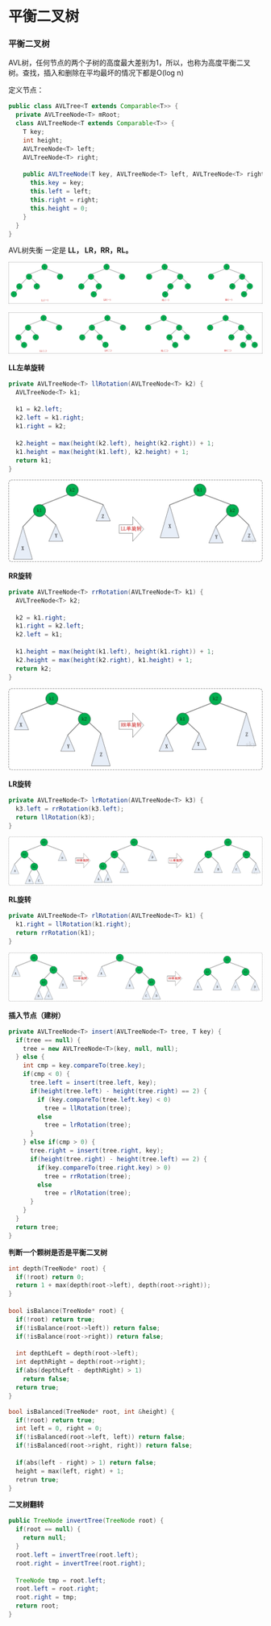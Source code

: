 # 平衡二叉树

### 平衡二叉树

AVL树，任何节点的两个子树的高度最大差别为1，所以，也称为高度平衡二叉树。查找，插入和删除在平均最坏的情况下都是O(log n)

定义节点：

```java
public class AVLTree<T extends Comparable<T>> {
  private AVLTreeNode<T> mRoot;
  class AVLTreeNode<T extends Comparable<T>> {
    T key;
    int height;
    AVLTreeNode<T> left;
    AVLTreeNode<T> right;
    
    public AVLTreeNode(T key, AVLTreeNode<T> left, AVLTreeNode<T> right) {
      this.key = key;
      this.left = left;
      this.right = right;
      this.height = 0;
    }
  }
}
```

AVL树失衡 一定是 **LL， LR，RR，RL。**

![AVL树失衡](../assert/AVL树失衡.jpg)

![AVL树失衡2](../assert/AVL树失衡2.jpg)

**LL左单旋转**

```java
private AVLTreeNode<T> llRotation(AVLTreeNode<T> k2) {
  AVLTreeNode<T> k1;
  
  k1 = k2.left;
  k2.left = k1.right;
  k1.right = k2;
  
  k2.height = max(height(k2.left), height(k2.right)) + 1;
  k1.height = max(height(k1.left), k2.height) + 1;
  return k1;
}
```

![avltree_LL](../assert/avltree_LL.jpg)



**RR旋转**

```java
private AVLTreeNode<T> rrRotation(AVLTreeNode<T> k1) {
  AVLTreeNode<T> k2;
  
  k2 = k1.right;
  k1.right = k2.left;
  k2.left = k1;
  
  k1.height = max(height(k1.left), height(k1.right)) + 1;
  k2.height = max(height(k2.right), k1.height) + 1;
  return k2;
}
```

![avltree_RR](../assert/avltree_RR.jpg)



**LR旋转**

```java
private AVLTreeNode<T> lrRotation(AVLTreeNode<T> k3) {
  k3.left = rrRotation(k3.left);
  return llRotation(k3);
}
```

![avltree_LR](../assert/avltree_LR.jpg)



**RL旋转**

```java
private AVLTreeNode<T> rlRotation(AVLTreeNode<T> k1) {
  k1.right = llRotation(k1.right);
  return rrRotation(k1);
}
```

![avltree_RL](../assert/avltree_RL.jpg)



**插入节点（建树）**

```java
private AVLTreeNode<T> insert(AVLTreeNode<T> tree, T key) {
  if(tree == null) {
    tree = new AVLTreeNode<T>(key, null, null);
  } else {
    int cmp = key.compareTo(tree.key);
    if(cmp < 0) {
      tree.left = insert(tree.left, key);
      if(height(tree.left) - height(tree.right) == 2) {
        if (key.compareTo(tree.left.key) < 0) 
          tree = llRotation(tree);
        else 
          tree = lrRotation(tree);
      }
    } else if(cmp > 0) {
      tree.right = insert(tree.right, key);
      if(height(tree.right) - height(tree.left) == 2) {
        if(key.compareTo(tree.right.key) > 0) 
          tree = rrRotation(tree);
        else 
          tree = rlRotation(tree);
      } 
    } 
  }
  return tree;
}
```

**判断一个颗树是否是平衡二叉树**

```c++
int depth(TreeNode* root) {
  if(!root) return 0;
  return 1 + max(depth(root->left), depth(root->right));
}

bool isBalance(TreeNode* root) {
  if(!root) return true;
  if(!isBalance(root->left)) return false;
  if(!isBalance(root->right)) return false;
  
  int depthLeft = depth(root->left);
  int depthRight = depth(root->right);
  if(abs(depthLeft - depthRight) > 1) 
    return false;
  return true;
}
```

```c++
bool isBalanced(TreeNode* root, int &height) {
  if(!root) return true;
  int left = 0, right = 0;
  if(!isBalanced(root->left, left)) return false;
  if(!isBalanced(root->right, right)) return false;
  
  if(abs(left - right) > 1) return false;
  height = max(left, right) + 1;
  retrun true;
}
```

**二叉树翻转**

```java
public TreeNode invertTree(TreeNode root) {
  if(root == null) {
    return null;
  }
  root.left = invertTree(root.left);
  root.right = invertTree(root.right);
  
  TreeNode tmp = root.left;
  root.left = root.right;
  root.right = tmp;
  return root;
}
```